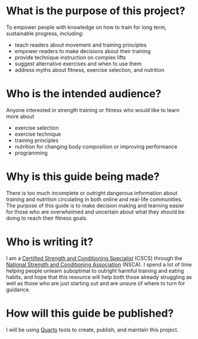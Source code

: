 # What is the purpose of this project?

To empower people with knowledge on how to train for long term, sustainable progress, including:
* teach readers about movement and training principles
* empower readers to make decisions about their training
* provide technique instruction on complex lifts
* suggest alternative exercises and when to use them
* address myths about fitness, exercise selection, and nutrition

# Who is the intended audience?

Anyone interested in strength training or fitness who would like to learn more about 
* exercise selection
* exercise technique 
* training principles
* nutrition for changing body composition or improving performance
* programming

# Why is this guide being made?

There is too much incomplete or outright dangerous information about training and nutrition circulating in both online and real-life communities. The purpose of this guide is to make decision making and learning easier for those who are overwhelmed and uncertain about what they should be doing to reach their fitness goals.

# Who is writing it?

I am a [Certified Strength and Conditioning Specialist](https://www.nsca.com/certification/cscs/) (CSCS) through the [National Strength and Conditioning Association](https://www.nsca.com/) (NSCA). I spend a lot of time helping people unlearn suboptimal to outright harmful training and eating habits, and hope that this resource will help both those already struggling as well as those who are just starting out and are unsure of where to turn for guidance. 

# How will this guide be published?

I will be using [Quarto](https://quarto.org/) tools to create, publish, and maintain this project.

